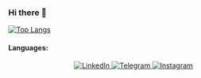 ### Hi there 👋

[![Top Langs](https://github-readme-stats.vercel.app/api/top-langs/?username=Mordvintsevmv&layout=compact&bg_color=dark)](https://github.com/anuraghazra/github-readme-stats)


#### Languages:

<div id="languages">

</div>


<div id="links" align="center">
 
  <a href="https://www.linkedin.com/in/mordvintsevmv/">
   <img src="https://img.shields.io/badge/LinkedIn-blue?style=for-the-badge" alt="LinkedIn"/>
  </a>
 
  <a href="https://t.me/mordvintsevmv">
    <img src="https://img.shields.io/badge/Instagram-9cf?style=for-the-badge" alt="Telegram"/>
  </a>
 
  <a href="https://www.instagram.com/buben.ec/">
   <img src="https://img.shields.io/badge/Instagram-blueviolet?style=for-the-badge" alt="Instagram"/>
  </a>
</div>

